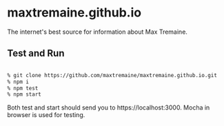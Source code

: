 # maxtremaine.github.io

The internet's best source for information about Max Tremaine.

## Test and Run

```sh

% git clone https://github.com/maxtremaine/maxtremaine.github.io.git
% npm i
% npm test
% npm start

```

Both test and start should send you to https://localhost:3000. Mocha in browser is used for testing.